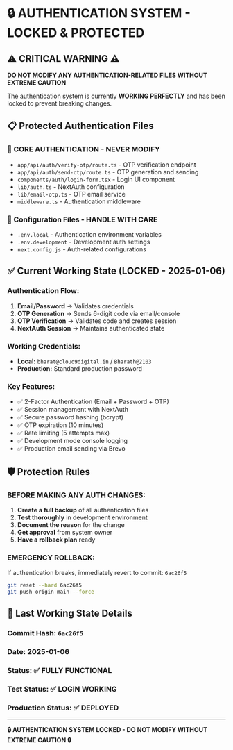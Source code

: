 # 🔒 AUTHENTICATION SYSTEM - LOCKED & PROTECTED

## ⚠️ CRITICAL WARNING ⚠️
**DO NOT MODIFY ANY AUTHENTICATION-RELATED FILES WITHOUT EXTREME CAUTION**

The authentication system is currently **WORKING PERFECTLY** and has been locked to prevent breaking changes.

## 📋 Protected Authentication Files

### 🚨 CORE AUTHENTICATION - NEVER MODIFY
- `app/api/auth/verify-otp/route.ts` - OTP verification endpoint
- `app/api/auth/send-otp/route.ts` - OTP generation and sending
- `components/auth/login-form.tsx` - Login UI component
- `lib/auth.ts` - NextAuth configuration
- `lib/email-otp.ts` - OTP email service
- `middleware.ts` - Authentication middleware

### 🔐 Configuration Files - HANDLE WITH CARE
- `.env.local` - Authentication environment variables
- `.env.development` - Development auth settings
- `next.config.js` - Auth-related configurations

## ✅ Current Working State (LOCKED - 2025-01-06)

### Authentication Flow:
1. **Email/Password** → Validates credentials
2. **OTP Generation** → Sends 6-digit code via email/console
3. **OTP Verification** → Validates code and creates session
4. **NextAuth Session** → Maintains authenticated state

### Working Credentials:
- **Local:** `bharat@cloud9digital.in` / `Bharath@2103`
- **Production:** Standard production password

### Key Features:
- ✅ 2-Factor Authentication (Email + Password + OTP)
- ✅ Session management with NextAuth
- ✅ Secure password hashing (bcrypt)
- ✅ OTP expiration (10 minutes)
- ✅ Rate limiting (5 attempts max)
- ✅ Development mode console logging
- ✅ Production email sending via Brevo

## 🛡️ Protection Rules

### BEFORE MAKING ANY AUTH CHANGES:
1. **Create a full backup** of all authentication files
2. **Test thoroughly** in development environment
3. **Document the reason** for the change
4. **Get approval** from system owner
5. **Have a rollback plan** ready

### EMERGENCY ROLLBACK:
If authentication breaks, immediately revert to commit: `6ac26f5`
```bash
git reset --hard 6ac26f5
git push origin main --force
```

## 📝 Last Working State Details

### Commit Hash: `6ac26f5`
### Date: 2025-01-06
### Status: ✅ FULLY FUNCTIONAL
### Test Status: ✅ LOGIN WORKING
### Production Status: ✅ DEPLOYED

---

**🔒 AUTHENTICATION SYSTEM LOCKED - DO NOT MODIFY WITHOUT EXTREME CAUTION 🔒** 